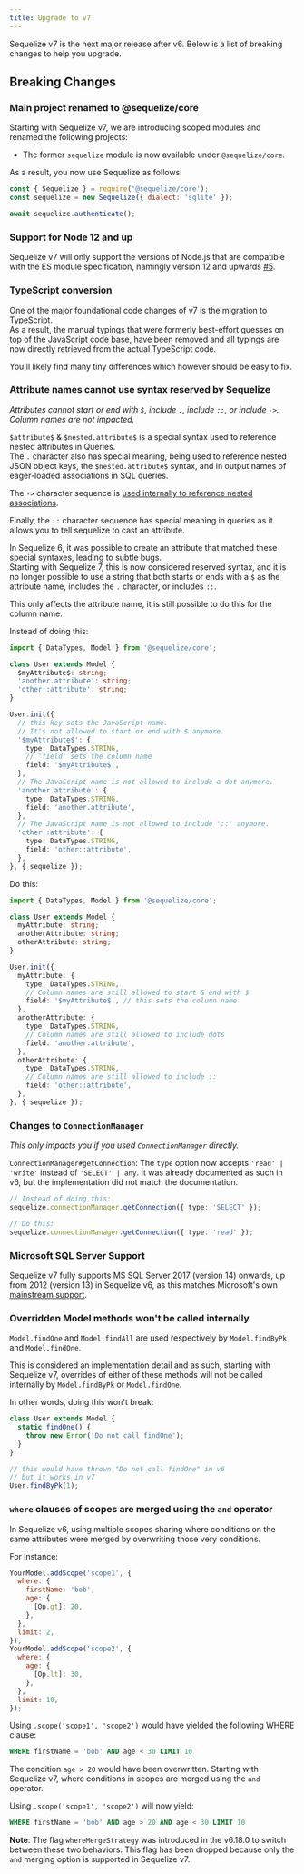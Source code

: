 ```yaml
---
title: Upgrade to v7
---
```


Sequelize v7 is the next major release after v6. Below is a list of breaking changes to help you upgrade.

## Breaking Changes

### Main project renamed to @sequelize/core

Starting with Sequelize v7, we are introducing scoped modules and renamed the following projects:

- The former `sequelize` module is now available under `@sequelize/core`.

As a result, you now use Sequelize as follows:

```javascript
const { Sequelize } = require('@sequelize/core');
const sequelize = new Sequelize({ dialect: 'sqlite' });

await sequelize.authenticate();
```

### Support for Node 12 and up

Sequelize v7 will only support the versions of Node.js that are compatible with the ES module specification,
namingly version 12 and upwards [#5](https://github.com/sequelize/meetings/issues/5).

### TypeScript conversion

One of the major foundational code changes of v7 is the migration to TypeScript.\
As a result, the manual typings that were formerly best-effort guesses on top of the JavaScript code base,
have been removed and all typings are now directly retrieved from the actual TypeScript code.

You'll likely find many tiny differences which however should be easy to fix.

### Attribute names cannot use syntax reserved by Sequelize

*Attributes cannot start or end with `$`, include `.`, include `::`, or include `->`. Column names are not impacted.*

`$attribute$` & `$nested.attribute$` is a special syntax used to reference nested attributes in Queries.\
The `.` character also has special meaning, being used to reference nested JSON object keys,
the `$nested.attribute$` syntax, and in output names of eager-loaded associations in SQL queries.

The `->` character sequence is [used internally to reference nested associations](https://github.com/sequelize/sequelize/pull/14181#issuecomment-1053591214).

Finally, the `::` character sequence has special meaning in queries as it allows you to tell sequelize to cast an attribute.

In Sequelize 6, it was possible to create an attribute that matched these special syntaxes, leading to subtle bugs.\
Starting with Sequelize 7, this is now considered reserved syntax, and it is no longer possible to
use a string that both starts or ends with a `$` as the attribute name, includes the `.` character, or includes `::`.

This only affects the attribute name, it is still possible to do this for the column name.

Instead of doing this:

```typescript
import { DataTypes, Model } from '@sequelize/core';

class User extends Model {
  $myAttribute$: string;
  'another.attribute': string;
  'other::attribute': string;
}

User.init({
  // this key sets the JavaScript name.
  // It's not allowed to start or end with $ anymore.
  '$myAttribute$': {
    type: DataTypes.STRING,
    // 'field' sets the column name
    field: '$myAttribute$',
  },
  // The JavaScript name is not allowed to include a dot anymore.
  'another.attribute': {
    type: DataTypes.STRING,
    field: 'another.attribute',
  },
  // The JavaScript name is not allowed to include '::' anymore.
  'other::attribute': {
    type: DataTypes.STRING,
    field: 'other::attribute',
  },
}, { sequelize });
```

Do this:

```typescript
import { DataTypes, Model } from '@sequelize/core';

class User extends Model {
  myAttribute: string;
  anotherAttribute: string;
  otherAttribute: string;
}

User.init({
  myAttribute: {
    type: DataTypes.STRING,
    // Column names are still allowed to start & end with $
    field: '$myAttribute$', // this sets the column name
  },
  anotherAttribute: {
    type: DataTypes.STRING,
    // Column names are still allowed to include dots
    field: 'another.attribute',
  },
  otherAttribute: {
    type: DataTypes.STRING,
    // Column names are still allowed to include ::
    field: 'other::attribute',
  },
}, { sequelize });
```

### Changes to `ConnectionManager`

*This only impacts you if you used `ConnectionManager` directly.*

`ConnectionManager#getConnection`: The `type` option now accepts `'read' | 'write'` instead of `'SELECT' | any`.
It was already documented as such in v6, but the implementation did not match the documentation.

```typescript
// Instead of doing this:
sequelize.connectionManager.getConnection({ type: 'SELECT' });

// Do this:
sequelize.connectionManager.getConnection({ type: 'read' });
```

### Microsoft SQL Server Support

Sequelize v7 fully supports MS SQL Server 2017 (version 14) onwards, up from 2012 (version 13) in
Sequelize v6, as this matches Microsoft's own [mainstream support](
https://docs.microsoft.com/en-us/sql/sql-server/end-of-support/sql-server-end-of-life-overview?view=sql-server-ver15#lifecycle-dates).

### Overridden Model methods won't be called internally

`Model.findOne` and `Model.findAll` are used respectively by `Model.findByPk` and `Model.findOne`.

This is considered an implementation detail and as such, starting with Sequelize v7,
overrides of either of these methods will not be called internally by `Model.findByPk` or `Model.findOne`.

In other words, doing this won't break:

```typescript
class User extends Model {
  static findOne() {
    throw new Error('Do not call findOne');
  }
}

// this would have thrown "Do not call findOne" in v6
// but it works in v7
User.findByPk(1);
```

### `where` clauses of scopes are merged using the `and` operator

In Sequelize v6, using multiple scopes sharing where conditions on the same attributes were merged by overwriting those very conditions.

For instance:

```js
YourModel.addScope('scope1', {
  where: {
    firstName: 'bob',
    age: {
      [Op.gt]: 20,
    },
  },
  limit: 2,
});
YourModel.addScope('scope2', {
  where: {
    age: {
      [Op.lt]: 30,
    },
  },
  limit: 10,
});
```

Using `.scope('scope1', 'scope2')` would have yielded the following WHERE clause:

```sql
WHERE firstName = 'bob' AND age < 30 LIMIT 10
```

The condition `age > 20` would have been overwritten. Starting with Sequelize v7, where conditions in scopes are merged using the `and` operator.

Using `.scope('scope1', 'scope2')` will now yield:

```sql
WHERE firstName = 'bob' AND age > 20 AND age < 30 LIMIT 10
```

**Note**: The flag `whereMergeStrategy` was introduced in the v6.18.0 to switch between these two behaviors. This flag has been dropped because only the `and` merging option is supported in Sequelize v7.
